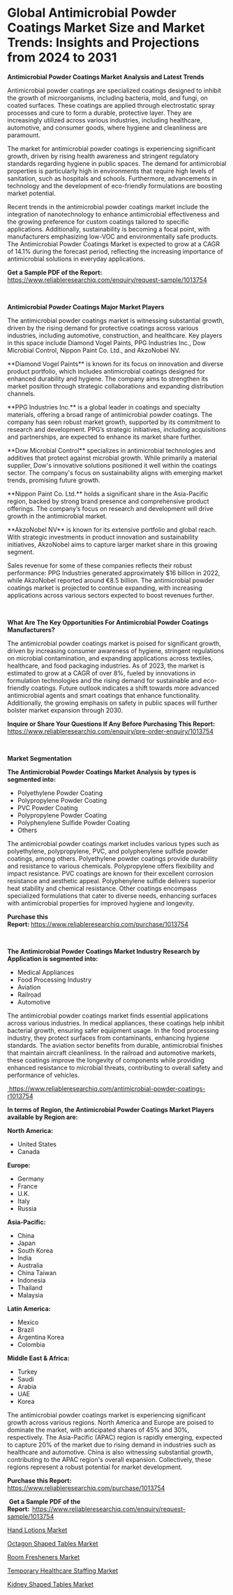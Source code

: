 <p><h1>Global Antimicrobial Powder Coatings Market Size and Market Trends: Insights and Projections from 2024 to 2031</h1></p><p><strong>Antimicrobial Powder Coatings Market Analysis and Latest Trends</strong></p>
<p><p>Antimicrobial powder coatings are specialized coatings designed to inhibit the growth of microorganisms, including bacteria, mold, and fungi, on coated surfaces. These coatings are applied through electrostatic spray processes and cure to form a durable, protective layer. They are increasingly utilized across various industries, including healthcare, automotive, and consumer goods, where hygiene and cleanliness are paramount.</p><p>The market for antimicrobial powder coatings is experiencing significant growth, driven by rising health awareness and stringent regulatory standards regarding hygiene in public spaces. The demand for antimicrobial properties is particularly high in environments that require high levels of sanitation, such as hospitals and schools. Furthermore, advancements in technology and the development of eco-friendly formulations are boosting market potential.</p><p>Recent trends in the antimicrobial powder coatings market include the integration of nanotechnology to enhance antimicrobial effectiveness and the growing preference for custom coatings tailored to specific applications. Additionally, sustainability is becoming a focal point, with manufacturers emphasizing low-VOC and environmentally safe products. The Antimicrobial Powder Coatings Market is expected to grow at a CAGR of 14.1% during the forecast period, reflecting the increasing importance of antimicrobial solutions in everyday applications.</p></p>
<p><strong>Get a Sample PDF of the Report:&nbsp;</strong> <a href="https://www.reliableresearchiq.com/enquiry/request-sample/1013754?utm_campaign=1137&utm_medium=2&utm_source=Github&utm_content=ia&utm_term=14112024&utm_id=antimicrobial-powder-coatings">https://www.reliableresearchiq.com/enquiry/request-sample/1013754</a></p>
<p>&nbsp;</p>
<p><strong>Antimicrobial Powder Coatings Major Market Players</strong></p>
<p><p>The antimicrobial powder coatings market is witnessing substantial growth, driven by the rising demand for protective coatings across various industries, including automotive, construction, and healthcare. Key players in this space include Diamond Vogel Paints, PPG Industries Inc., Dow Microbial Control, Nippon Paint Co. Ltd., and AkzoNobel NV.</p><p>**Diamond Vogel Paints** is known for its focus on innovation and diverse product portfolio, which includes antimicrobial coatings designed for enhanced durability and hygiene. The company aims to strengthen its market position through strategic collaborations and expanding distribution channels.</p><p>**PPG Industries Inc.** is a global leader in coatings and specialty materials, offering a broad range of antimicrobial powder coatings. The company has seen robust market growth, supported by its commitment to research and development. PPG’s strategic initiatives, including acquisitions and partnerships, are expected to enhance its market share further.</p><p>**Dow Microbial Control** specializes in antimicrobial technologies and additives that protect against microbial growth. While primarily a material supplier, Dow's innovative solutions positioned it well within the coatings sector. The company's focus on sustainability aligns with emerging market trends, promising future growth.</p><p>**Nippon Paint Co. Ltd.** holds a significant share in the Asia-Pacific region, backed by strong brand presence and comprehensive product offerings. The company’s focus on research and development will drive growth in the antimicrobial market.</p><p>**AkzoNobel NV** is known for its extensive portfolio and global reach. With strategic investments in product innovation and sustainability initiatives, AkzoNobel aims to capture larger market share in this growing segment.</p><p>Sales revenue for some of these companies reflects their robust performance: PPG Industries generated approximately $16 billion in 2022, while AkzoNobel reported around €8.5 billion. The antimicrobial powder coatings market is projected to continue expanding, with increasing applications across various sectors expected to boost revenues further.</p></p>
<p>&nbsp;</p>
<p><strong>What Are The Key Opportunities For Antimicrobial Powder Coatings Manufacturers?</strong></p>
<p><p>The antimicrobial powder coatings market is poised for significant growth, driven by increasing consumer awareness of hygiene, stringent regulations on microbial contamination, and expanding applications across textiles, healthcare, and food packaging industries. As of 2023, the market is estimated to grow at a CAGR of over 8%, fueled by innovations in formulation technologies and the rising demand for sustainable and eco-friendly coatings. Future outlook indicates a shift towards more advanced antimicrobial agents and smart coatings that enhance functionality. Additionally, the growing emphasis on safety in public spaces will further bolster market expansion through 2030.</p></p>
<p><strong>Inquire or Share Your Questions If Any Before Purchasing This Report:</strong> <a href="https://www.reliableresearchiq.com/enquiry/pre-order-enquiry/1013754?utm_campaign=1137&utm_medium=2&utm_source=Github&utm_content=ia&utm_term=14112024&utm_id=antimicrobial-powder-coatings">https://www.reliableresearchiq.com/enquiry/pre-order-enquiry/1013754</a></p>
<p>&nbsp;</p>
<p><strong>Market Segmentation</strong></p>
<p><strong>The Antimicrobial Powder Coatings Market Analysis by types is segmented into:</strong></p>
<p><ul><li>Polyethylene Powder Coating</li><li>Polypropylene Powder Coating</li><li>PVC Powder Coating</li><li>Polypropylene Powder Coating</li><li>Polyphenylene Sulfide Powder Coating</li><li>Others</li></ul></p>
<p><p>The antimicrobial powder coatings market includes various types such as polyethylene, polypropylene, PVC, and polyphenylene sulfide powder coatings, among others. Polyethylene powder coatings provide durability and resistance to various chemicals. Polypropylene offers flexibility and impact resistance. PVC coatings are known for their excellent corrosion resistance and aesthetic appeal. Polyphenylene sulfide delivers superior heat stability and chemical resistance. Other coatings encompass specialized formulations that cater to diverse needs, enhancing surfaces with antimicrobial properties for improved hygiene and longevity.</p></p>
<p><strong>Purchase this Report:&nbsp;</strong><a href="https://www.reliableresearchiq.com/purchase/1013754?utm_campaign=1137&utm_medium=2&utm_source=Github&utm_content=ia&utm_term=14112024&utm_id=antimicrobial-powder-coatings">https://www.reliableresearchiq.com/purchase/1013754</a></p>
<p>&nbsp;</p>
<p><strong>The Antimicrobial Powder Coatings Market Industry Research by Application is segmented into:</strong></p>
<p><ul><li>Medical Appliances</li><li>Food Processing Industry</li><li>Aviation</li><li>Railroad</li><li>Automotive</li></ul></p>
<p><p>The antimicrobial powder coatings market finds essential applications across various industries. In medical appliances, these coatings help inhibit bacterial growth, ensuring safer equipment usage. In the food processing industry, they protect surfaces from contaminants, enhancing hygiene standards. The aviation sector benefits from durable, antimicrobial finishes that maintain aircraft cleanliness. In the railroad and automotive markets, these coatings improve the longevity of components while providing enhanced resistance to microbial threats, contributing to overall safety and performance of vehicles.</p></p>
<p><a href="https://www.reliableresearchiq.com/antimicrobial-powder-coatings-r1013754?utm_campaign=1137&utm_medium=2&utm_source=Github&utm_content=ia&utm_term=14112024&utm_id=antimicrobial-powder-coatings">&nbsp;https://www.reliableresearchiq.com/antimicrobial-powder-coatings-r1013754</a></p>
<p><strong>In terms of Region, the Antimicrobial Powder Coatings Market Players available by Region are:</strong></p>
<p>
    <p> <strong> North America: </strong>
        <ul>
            <li>United States</li>
            <li>Canada</li>
        </ul>
        </p> 
    <p> <strong> Europe: </strong>
        <ul>
            <li>Germany</li>
            <li>France</li>
            <li>U.K.</li>
            <li>Italy</li>
            <li>Russia</li>
        </ul>
        </p> 
    <p> <strong> Asia-Pacific: </strong>
        <ul>
            <li>China</li>
            <li>Japan</li>
            <li>South Korea</li>
            <li>India</li>
            <li>Australia</li>
            <li>China Taiwan</li>
            <li>Indonesia</li>
            <li>Thailand</li>
            <li>Malaysia</li>
        </ul>
        </p> 
    <p> <strong> Latin America: </strong>
        <ul>
            <li>Mexico</li>
            <li>Brazil</li>
            <li>Argentina Korea</li>
            <li>Colombia</li>
        </ul>
        </p> 
    <p> <strong> Middle East & Africa: </strong>
        <ul>
            <li>Turkey</li>
            <li>Saudi</li>
            <li>Arabia</li>
            <li>UAE</li>
            <li>Korea</li>
        </ul>
    </p>
    </p>
<p><p>The antimicrobial powder coatings market is experiencing significant growth across various regions. North America and Europe are poised to dominate the market, with anticipated shares of 45% and 30%, respectively. The Asia-Pacific (APAC) region is rapidly emerging, expected to capture 20% of the market due to rising demand in industries such as healthcare and automotive. China is also witnessing substantial growth, contributing to the APAC region's overall expansion. Collectively, these regions represent a robust potential for market development.</p></p>
<p><strong>Purchase this Report: </strong><a href="https://www.reliableresearchiq.com/purchase/1013754?utm_campaign=1137&utm_medium=2&utm_source=Github&utm_content=ia&utm_term=14112024&utm_id=antimicrobial-powder-coatings">https://www.reliableresearchiq.com/purchase/1013754</a></p>
<p>&nbsp;<strong>Get a Sample PDF of the Report:&nbsp;&nbsp;</strong><a href="https://www.reliableresearchiq.com/enquiry/request-sample/1013754?utm_campaign=1137&utm_medium=2&utm_source=Github&utm_content=ia&utm_term=14112024&utm_id=antimicrobial-powder-coatings">https://www.reliableresearchiq.com/enquiry/request-sample/1013754</a></p>
<p><strong></strong></p>
<p><p><a href="https://www.linkedin.com/pulse/pioneering-growth-analyzing-global-hand-lotions-market-dynamics-6w6bc?utm_campaign=1137&utm_medium=2&utm_source=Github&utm_content=ia&utm_term=14112024&utm_id=antimicrobial-powder-coatings">Hand Lotions Market</a></p><p><a href="https://www.linkedin.com/pulse/future-ready-strategic-insights-global-octagon-shaped-tables-osz0c?utm_campaign=1137&utm_medium=2&utm_source=Github&utm_content=ia&utm_term=14112024&utm_id=antimicrobial-powder-coatings">Octagon Shaped Tables Market</a></p><p><a href="https://issuu.com/reportprime-2/docs/room-fresheners-market-size-2030.pp_cdb801ce7bb1b0?utm_campaign=1137&utm_medium=2&utm_source=Github&utm_content=ia&utm_term=14112024&utm_id=antimicrobial-powder-coatings">Room Fresheners Market</a></p><p><a href="https://issuu.com/reportprime-2/docs/temporary-healthcare-staffing-marke_39ce0b3ebdc9b6?utm_campaign=1137&utm_medium=2&utm_source=Github&utm_content=ia&utm_term=14112024&utm_id=antimicrobial-powder-coatings">Temporary Healthcare Staffing Market</a></p><p><a href="https://www.linkedin.com/pulse/kidney-shaped-tables-market-report-product-type-end-use-agtvc?utm_campaign=1137&utm_medium=2&utm_source=Github&utm_content=ia&utm_term=14112024&utm_id=antimicrobial-powder-coatings">Kidney Shaped Tables Market</a></p></p>